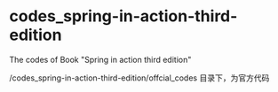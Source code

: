 # codes_spring-in-action-third-edition
The codes of Book "Spring in action third edition"

/codes_spring-in-action-third-edition/offcial_codes
目录下，为官方代码